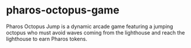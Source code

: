# pharos-octopus-game
Pharos Octopus Jump is a dynamic arcade game featuring a jumping octopus who must avoid waves coming from the lighthouse and reach the lighthouse to earn Pharos tokens.
